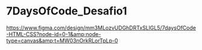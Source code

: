 # 7DaysOfCode_Desafio1
https://www.figma.com/design/mm3MLozvUDGhDRTxSLlGL5/7daysOfCode-HTML-CSS?node-id=0-1&amp;node-type=canvas&amp;t=MW03nOrkRLorTpLp-0
